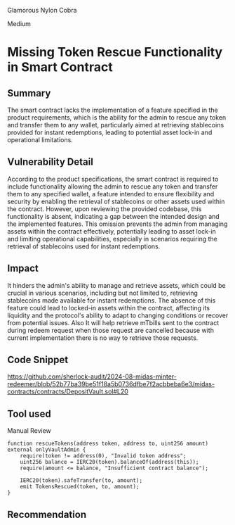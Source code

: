 Glamorous Nylon Cobra

Medium

# Missing Token Rescue Functionality in Smart Contract

## Summary
The smart contract lacks the implementation of a feature specified in the product requirements, which is the ability for the admin to rescue any token and transfer them to any wallet, particularly aimed at retrieving stablecoins provided for instant redemptions, leading to potential asset lock-in and operational limitations.

## Vulnerability Detail
According to the product specifications, the smart contract is required to include functionality allowing the admin to rescue any token and transfer them to any specified wallet, a feature intended to ensure flexibility and security by enabling the retrieval of stablecoins or other assets used within the contract. However, upon reviewing the provided codebase, this functionality is absent, indicating a gap between the intended design and the implemented features. This omission prevents the admin from managing assets within the contract effectively, potentially leading to asset lock-in and limiting operational capabilities, especially in scenarios requiring the retrieval of stablecoins used for instant redemptions.
## Impact
It hinders the admin's ability to manage and retrieve assets, which could be crucial in various scenarios, including but not limited to, retrieving stablecoins made available for instant redemptions. The absence of this feature could lead to locked-in assets within the contract, affecting its liquidity and the protocol's ability to adapt to changing conditions or recover from potential issues. 
Also It will help retrieve mTbills sent to the contract during redeem request when those request are cancelled because with current implementation there is no way to retrieve those requests.

## Code Snippet
https://github.com/sherlock-audit/2024-08-midas-minter-redeemer/blob/52b77ba39be51f18a5b0736dfbe7f2acbbeba6e3/midas-contracts/contracts/DepositVault.sol#L20

## Tool used

Manual Review
```solidity
function rescueTokens(address token, address to, uint256 amount) external onlyVaultAdmin {
    require(token != address(0), "Invalid token address";
    uint256 balance = IERC20(token).balanceOf(address(this));
    require(amount <= balance, "Insufficient contract balance");

    IERC20(token).safeTransfer(to, amount);
    emit TokensRescued(token, to, amount);
}

```
## Recommendation
